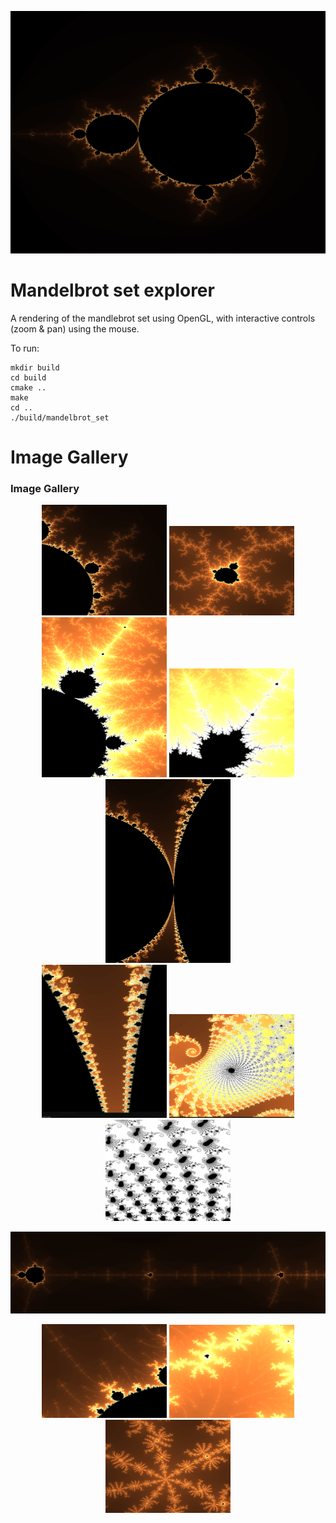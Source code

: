 ![OpenGL rendering of the Mandelbrot set.](./images/mandelbrot.png)

# Mandelbrot set explorer

A rendering of the mandlebrot set using OpenGL, with interactive controls (zoom & pan) using the mouse. 

To run:

```
mkdir build
cd build
cmake ..
make
cd .. 
./build/mandelbrot_set
```

# Image Gallery

<h3>Image Gallery</h3>

<p align="center">
  <img src="images/img1.png" width="200"/>
  <img src="images/img2.png" width="200"/>
  <br/>

  <img src="images/img3.png" width="200"/>
  <img src="images/img4.png" width="200"/>
  <img src="images/img5.png" width="200"/>
  <br/>

  <img src="images/img6.png" width="200"/>
  <img src="images/img7.png" width="200"/>
  <img src="images/img8.png" width="200"/>
</p>

![long stretch on the left](./images/img9.png)


<p align="center">
   <img src="images/img11.png" width="200"/>
  <img src="images/img12.png" width="200"/>
  <img src="images/img13.png" width="200"/>
  <br/>

</p>